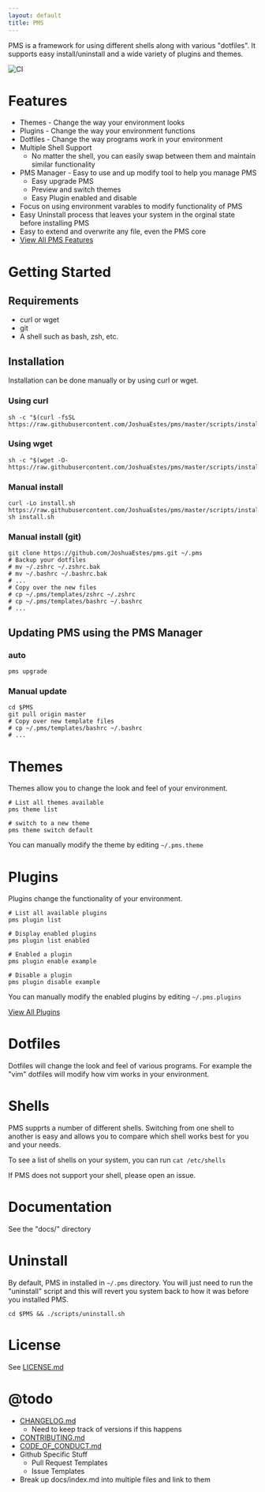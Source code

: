 ```yaml
---
layout: default
title: PMS
---
```


PMS is a framework for using different shells along with various "dotfiles".
It supports easy install/uninstall and a wide variety of plugins and themes.

![CI](https://github.com/JoshuaEstes/pms/workflows/CI/badge.svg?branch=master)

# Features
* Themes - Change the way your environment looks
* Plugins - Change the way your environment functions
* Dotfiles - Change the way programs work in your environment
* Multiple Shell Support
  * No matter the shell, you can easily swap between them and maintain similar functionality
* PMS Manager - Easy to use and up modify tool to help you manage PMS
  * Easy upgrade PMS
  * Preview and switch themes
  * Easy Plugin enabled and disable
* Focus on using environment varables to modify functionality of PMS
* Easy Uninstall process that leaves your system in the orginal state before installing PMS
* Easy to extend and overwrite any file, even the PMS core
* [View All PMS Features](/pms/features.html)

# Getting Started
## Requirements
* curl or wget
* git
* A shell such as bash, zsh, etc.

## Installation
Installation can be done manually or by using curl or wget.

### Using curl
```
sh -c "$(curl -fsSL https://raw.githubusercontent.com/JoshuaEstes/pms/master/scripts/install.sh)"
```

### Using wget
```
sh -c "$(wget -O- https://raw.githubusercontent.com/JoshuaEstes/pms/master/scripts/install.sh)"
```

### Manual install
```
curl -Lo install.sh https://raw.githubusercontent.com/JoshuaEstes/pms/master/scripts/install.sh
sh install.sh
```

### Manual install (git)
```
git clone https://github.com/JoshuaEstes/pms.git ~/.pms
# Backup your dotfiles
# mv ~/.zshrc ~/.zshrc.bak
# mv ~/.bashrc ~/.bashrc.bak
# ...
# Copy over the new files
# cp ~/.pms/templates/zshrc ~/.zshrc
# cp ~/.pms/templates/bashrc ~/.bashrc
# ...
```

## Updating PMS using the PMS Manager
### auto
```
pms upgrade
```

### Manual update
```
cd $PMS
git pull origin master
# Copy over new template files
# cp ~/.pms/templates/bashrc ~/.bashrc
# ...
```

# Themes
Themes allow you to change the look and feel of your environment.

```
# List all themes available
pms theme list

# switch to a new theme
pms theme switch default
```

You can manually modify the theme by editing `~/.pms.theme`

# Plugins
Plugins change the functionality of your environment.

```
# List all available plugins
pms plugin list

# Display enabled plugins
pms plugin list enabled

# Enabled a plugin
pms plugin enable example

# Disable a plugin
pms plugin disable example
```

You can manually modify the enabled plugins by editing `~/.pms.plugins`

[View All Plugins](/pms/plugins.html)

# Dotfiles
Dotfiles will change the look and feel of various programs. For example the
"vim" dotfiles will modify how vim works in your environment.

# Shells
PMS supprts a number of different shells. Switching from one shell to another
is easy and allows you to compare which shell works best for you and your needs.

To see a list of shells on your system, you can run `cat /etc/shells`

If PMS does not support your shell, please open an issue.

# Documentation
See the "docs/" directory

# Uninstall
By default, PMS in installed in `~/.pms` directory. You will just need to run
the "uninstall" script and this will revert you system back to how it was before
you installed PMS.

```
cd $PMS && ./scripts/uninstall.sh
```

# License
See [LICENSE.md](https://github.com/JoshuaEstes/pms/blob/master/LICENSE.md)

# @todo
* [CHANGELOG.md](https://github.com/JoshuaEstes/pms/blob/master/CHANGELOG.md)
  * Need to keep track of versions if this happens
* [CONTRIBUTING.md](https://github.com/JoshuaEstes/pms/blob/master/CONTRIBUTING.md)
* [CODE_OF_CONDUCT.md](https://github.com/JoshuaEstes/pms/blob/master/CODE_OF_CONDUCT.md)
* Github Specific Stuff
  * Pull Request Templates
  * Issue Templates
* Break up docs/index.md into multiple files and link to them
